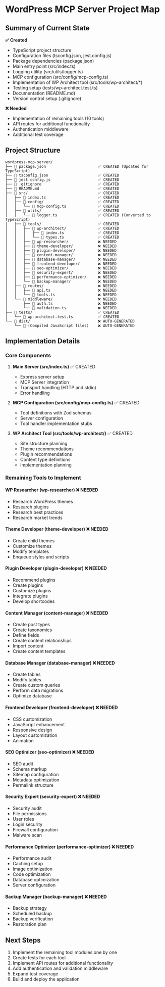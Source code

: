 # WordPress MCP Server Project Map

## Summary of Current State

**✅ Created**
- TypeScript project structure
- Configuration files (tsconfig.json, jest.config.js)
- Package dependencies (package.json)
- Main entry point (src/index.ts)
- Logging utility (src/utils/logger.ts)
- MCP configuration (src/config/mcp-config.ts)
- Implementation of WP Architect tool (src/tools/wp-architect/*)
- Testing setup (tests/wp-architect.test.ts)
- Documentation (README.md)
- Version control setup (.gitignore)

**❌ Needed**
- Implementation of remaining tools (10 tools)
- API routes for additional functionality
- Authentication middleware
- Additional test coverage

## Project Structure

```
wordpress-mcp-server/
├── 📄 package.json                       ✅ CREATED (Updated for TypeScript)
├── 📄 tsconfig.json                      ✅ CREATED
├── 📄 jest.config.js                     ✅ CREATED
├── 📄 .gitignore                         ✅ CREATED
├── 📄 README.md                          ✅ CREATED
├── 📂 src/                               ✅ CREATED
│   ├── 📄 index.ts                       ✅ CREATED
│   ├── 📂 config/                        ✅ CREATED
│   │   └── 📄 mcp-config.ts              ✅ CREATED
│   ├── 📂 utils/                         ✅ CREATED
│   │   └── 📄 logger.ts                  ✅ CREATED (Converted to TypeScript)
│   ├── 📂 tools/                         ✅ CREATED
│   │   ├── 📂 wp-architect/              ✅ CREATED
│   │   │   ├── 📄 index.ts               ✅ CREATED
│   │   │   └── 📄 types.ts               ✅ CREATED
│   │   ├── 📂 wp-researcher/             ❌ NEEDED
│   │   ├── 📂 theme-developer/           ❌ NEEDED
│   │   ├── 📂 plugin-developer/          ❌ NEEDED
│   │   ├── 📂 content-manager/           ❌ NEEDED
│   │   ├── 📂 database-manager/          ❌ NEEDED
│   │   ├── 📂 frontend-developer/        ❌ NEEDED
│   │   ├── 📂 seo-optimizer/             ❌ NEEDED
│   │   ├── 📂 security-expert/           ❌ NEEDED
│   │   ├── 📂 performance-optimizer/     ❌ NEEDED
│   │   └── 📂 backup-manager/            ❌ NEEDED
│   ├── 📂 routes/                        ❌ NEEDED
│   │   ├── 📄 api.ts                     ❌ NEEDED
│   │   └── 📄 tools.ts                   ❌ NEEDED
│   └── 📂 middleware/                    ❌ NEEDED
│       ├── 📄 auth.ts                    ❌ NEEDED
│       └── 📄 validation.ts              ❌ NEEDED
├── 📂 tests/                             ✅ CREATED
│   └── 📄 wp-architect.test.ts           ✅ CREATED
└── 📂 dist/                              ❌ AUTO-GENERATED
    └── 📄 (Compiled JavaScript files)    ❌ AUTO-GENERATED
```

## Implementation Details

### Core Components

1. **Main Server (src/index.ts)** ✅ CREATED
   - Express server setup
   - MCP Server integration
   - Transport handling (HTTP and stdio)
   - Error handling

2. **MCP Configuration (src/config/mcp-config.ts)** ✅ CREATED
   - Tool definitions with Zod schemas
   - Server configuration
   - Tool handler implementation stubs

3. **WP Architect Tool (src/tools/wp-architect/)** ✅ CREATED
   - Site structure planning
   - Theme recommendations
   - Plugin recommendations
   - Content type definitions
   - Implementation planning

### Remaining Tools to Implement

#### WP Researcher (wp-researcher) ❌ NEEDED
- Research WordPress themes
- Research plugins
- Research best practices
- Research market trends

#### Theme Developer (theme-developer) ❌ NEEDED
- Create child themes
- Customize themes
- Modify templates
- Enqueue styles and scripts

#### Plugin Developer (plugin-developer) ❌ NEEDED
- Recommend plugins
- Create plugins
- Customize plugins
- Integrate plugins
- Develop shortcodes

#### Content Manager (content-manager) ❌ NEEDED
- Create post types
- Create taxonomies
- Define fields
- Create content relationships
- Import content
- Create content templates

#### Database Manager (database-manager) ❌ NEEDED
- Create tables
- Modify tables
- Create custom queries
- Perform data migrations
- Optimize database

#### Frontend Developer (frontend-developer) ❌ NEEDED
- CSS customization
- JavaScript enhancement
- Responsive design
- Layout customization
- Animation

#### SEO Optimizer (seo-optimizer) ❌ NEEDED
- SEO audit
- Schema markup
- Sitemap configuration
- Metadata optimization
- Permalink structure

#### Security Expert (security-expert) ❌ NEEDED
- Security audit
- File permissions
- User roles
- Login security
- Firewall configuration
- Malware scan

#### Performance Optimizer (performance-optimizer) ❌ NEEDED
- Performance audit
- Caching setup
- Image optimization
- Code optimization
- Database optimization
- Server configuration

#### Backup Manager (backup-manager) ❌ NEEDED
- Backup strategy
- Scheduled backup
- Backup verification
- Restoration plan

## Next Steps

1. Implement the remaining tool modules one by one
2. Create tests for each tool
3. Implement API routes for additional functionality
4. Add authentication and validation middleware
5. Expand test coverage
6. Build and deploy the application
